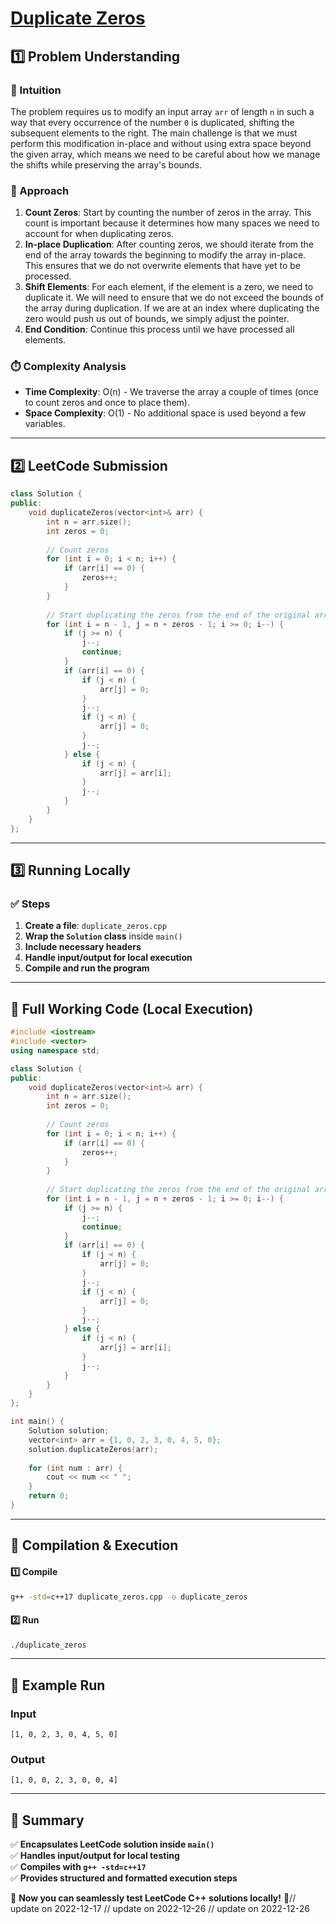 # **[Duplicate Zeros](https://leetcode.com/problems/duplicate-zeros/description/)**  

## **1️⃣ Problem Understanding**  
### **📌 Intuition**  
The problem requires us to modify an input array `arr` of length `n` in such a way that every occurrence of the number `0` is duplicated, shifting the subsequent elements to the right. The main challenge is that we must perform this modification in-place and without using extra space beyond the given array, which means we need to be careful about how we manage the shifts while preserving the array's bounds.

### **🚀 Approach**  
1. **Count Zeros**: Start by counting the number of zeros in the array. This count is important because it determines how many spaces we need to account for when duplicating zeros.
2. **In-place Duplication**: After counting zeros, we should iterate from the end of the array towards the beginning to modify the array in-place. This ensures that we do not overwrite elements that have yet to be processed.
3. **Shift Elements**: For each element, if the element is a zero, we need to duplicate it. We will need to ensure that we do not exceed the bounds of the array during duplication. If we are at an index where duplicating the zero would push us out of bounds, we simply adjust the pointer.
4. **End Condition**: Continue this process until we have processed all elements.

### **⏱️ Complexity Analysis**  
- **Time Complexity**: O(n) - We traverse the array a couple of times (once to count zeros and once to place them).
- **Space Complexity**: O(1) - No additional space is used beyond a few variables.

---  

## **2️⃣ LeetCode Submission**  
```cpp
class Solution {
public:
    void duplicateZeros(vector<int>& arr) {
        int n = arr.size();
        int zeros = 0;
        
        // Count zeros
        for (int i = 0; i < n; i++) {
            if (arr[i] == 0) {
                zeros++;
            }
        }
        
        // Start duplicating the zeros from the end of the original array
        for (int i = n - 1, j = n + zeros - 1; i >= 0; i--) {
            if (j >= n) {
                j--;
                continue;
            }
            if (arr[i] == 0) {
                if (j < n) {
                    arr[j] = 0;
                }
                j--;
                if (j < n) {
                    arr[j] = 0;
                }
                j--;
            } else {
                if (j < n) {
                    arr[j] = arr[i];
                }
                j--;
            }
        }
    }
};
```  

---  

## **3️⃣ Running Locally**  
### **✅ Steps**  
1. **Create a file**: `duplicate_zeros.cpp`  
2. **Wrap the `Solution` class** inside `main()`  
3. **Include necessary headers**  
4. **Handle input/output for local execution**  
5. **Compile and run the program**  

---  

## **📝 Full Working Code (Local Execution)**  
```cpp
#include <iostream>
#include <vector>
using namespace std;

class Solution {
public:
    void duplicateZeros(vector<int>& arr) {
        int n = arr.size();
        int zeros = 0;
        
        // Count zeros
        for (int i = 0; i < n; i++) {
            if (arr[i] == 0) {
                zeros++;
            }
        }
        
        // Start duplicating the zeros from the end of the original array
        for (int i = n - 1, j = n + zeros - 1; i >= 0; i--) {
            if (j >= n) {
                j--;
                continue;
            }
            if (arr[i] == 0) {
                if (j < n) {
                    arr[j] = 0;
                }
                j--;
                if (j < n) {
                    arr[j] = 0;
                }
                j--;
            } else {
                if (j < n) {
                    arr[j] = arr[i];
                }
                j--;
            }
        }
    }
};

int main() {
    Solution solution;
    vector<int> arr = {1, 0, 2, 3, 0, 4, 5, 0};
    solution.duplicateZeros(arr);
    
    for (int num : arr) {
        cout << num << " ";
    }
    return 0;
}
```  

---  

## **🔧 Compilation & Execution**  
#### **1️⃣ Compile**  
```bash
g++ -std=c++17 duplicate_zeros.cpp -o duplicate_zeros
```  

#### **2️⃣ Run**  
```bash
./duplicate_zeros
```  

---  

## **🎯 Example Run**  
### **Input**  
```
[1, 0, 2, 3, 0, 4, 5, 0]
```  
### **Output**  
```
[1, 0, 0, 2, 3, 0, 0, 4]
```  

---  

## **📌 Summary**  
✅ **Encapsulates LeetCode solution inside `main()`**  
✅ **Handles input/output for local testing**  
✅ **Compiles with `g++ -std=c++17`**  
✅ **Provides structured and formatted execution steps**  

🚀 **Now you can seamlessly test LeetCode C++ solutions locally!** 🚀// update on 2022-12-17
// update on 2022-12-26
// update on 2022-12-26
